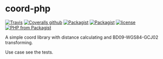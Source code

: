 # coord-php

[![Travis](https://img.shields.io/travis/kinosang/coord-php.svg)](https://travis-ci.org/kinosang/coord-php)
[![Coveralls github](https://img.shields.io/coveralls/github/kinosang/coord-php.svg)](https://github.com/kinosang/coord-php)
[![Packagist](https://img.shields.io/packagist/dt/labs7in0/coord.svg)](https://packagist.org/packages/labs7in0/coord)
[![Packagist](https://img.shields.io/packagist/v/labs7in0/coord.svg)](https://packagist.org/packages/labs7in0/coord)
[![license](https://img.shields.io/github/license/kinosang/coord-php.svg)](https://github.com/kinosang/coord-php)
[![PHP from Packagist](https://img.shields.io/packagist/php-v/labs7in0/coord.svg)](https://packagist.org/packages/labs7in0/coord)

A simple coord library with distance calculating and BD09-WGS84-GCJ02 transforming.

Use case see the tests.
